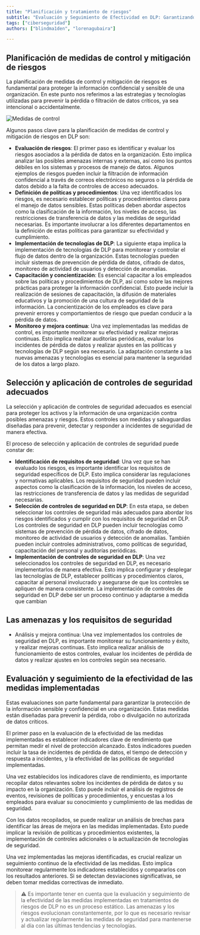 ```yaml
---
title: "Planificación y tratamiento de riesgos"
subtitle: "Evaluación y Seguimiento de Efectividad en DLP: Garantizando la Protección de Datos Sensibles"
tags: ["ciberseguridad"]
authors: ["blindma1den", "lorenagubaira"]

---
```


## Planificación de medidas de control y mitigación de riesgos

La planificación de medidas de control y mitigación de riesgos es fundamental para proteger la información confidencial y sensible de una organización. En este punto nos referimos a las estrategias y tecnologías utilizadas para prevenir la pérdida o filtración de datos críticos, ya sea intencional o accidentalmente.

![Medidas de control](https://github.com/4GeeksAcademy/cybersecurity-syllabus/blob/main/assets/medidas-de-control.png?raw=true)

Algunos pasos clave para la planificación de medidas de control y mitigación de riesgos en DLP son:

- **Evaluación de riesgos**: El primer paso es identificar y evaluar los riesgos asociados a la pérdida de datos en la organización. Esto implica analizar las posibles amenazas internas y externas, así como los puntos débiles en los sistemas y procesos de manejo de datos. Algunos ejemplos de riesgos pueden incluir la filtración de información confidencial a través de correos electrónicos no seguros o la pérdida de datos debido a la falta de controles de acceso adecuados.
- **Definición de políticas y procedimientos**: Una vez identificados los riesgos, es necesario establecer políticas y procedimientos claros para el manejo de datos sensibles. Estas políticas deben abordar aspectos como la clasificación de la información, los niveles de acceso, las restricciones de transferencia de datos y las medidas de seguridad necesarias. Es importante involucrar a los diferentes departamentos en la definición de estas políticas para garantizar su efectividad y cumplimiento.
- **Implementación de tecnologías de DLP**: La siguiente etapa implica la implementación de tecnologías de DLP para monitorear y controlar el flujo de datos dentro de la organización. Estas tecnologías pueden incluir sistemas de prevención de pérdida de datos, cifrado de datos, monitoreo de actividad de usuarios y detección de anomalías.
- **Capacitación y concientización**: Es esencial capacitar a los empleados sobre las políticas y procedimientos de DLP, así como sobre las mejores prácticas para proteger la información confidencial. Esto puede incluir la realización de sesiones de capacitación, la difusión de materiales educativos y la promoción de una cultura de seguridad de la información. La concientización de los empleados es clave para prevenir errores y comportamientos de riesgo que puedan conducir a la pérdida de datos.
- **Monitoreo y mejora continua**: Una vez implementadas las medidas de control, es importante monitorear su efectividad y realizar mejoras continuas. Esto implica realizar auditorías periódicas, evaluar los incidentes de pérdida de datos y realizar ajustes en las políticas y tecnologías de DLP según sea necesario. La adaptación constante a las nuevas amenazas y tecnologías es esencial para mantener la seguridad de los datos a largo plazo.

## Selección y aplicación de controles de seguridad adecuados

La selección y aplicación de controles de seguridad adecuados es esencial para proteger los activos y la información de una organización contra posibles amenazas y riesgos. Estos controles son medidas y salvaguardias diseñadas para prevenir, detectar y responder a incidentes de seguridad de manera efectiva.

El proceso de selección y aplicación de controles de seguridad puede constar de:

- **Identificación de requisitos de seguridad**: Una vez que se han evaluado los riesgos, es importante identificar los requisitos de seguridad específicos de DLP. Esto implica considerar las regulaciones y normativas aplicables. Los requisitos de seguridad pueden incluir aspectos como la clasificación de la información, los niveles de acceso, las restricciones de transferencia de datos y las medidas de seguridad necesarias.
- **Selección de controles de seguridad en DLP**: En esta etapa, se deben seleccionar los controles de seguridad más adecuados para abordar los riesgos identificados y cumplir con los requisitos de seguridad en DLP. Los controles de seguridad en DLP pueden incluir tecnologías como sistemas de prevención de pérdida de datos, cifrado de datos, monitoreo de actividad de usuarios y detección de anomalías. También pueden incluir controles administrativos, como políticas de seguridad, capacitación del personal y auditorías periódicas.
- **Implementación de controles de seguridad en DLP**: Una vez seleccionados los controles de seguridad en DLP, es necesario implementarlos de manera efectiva. Esto implica configurar y desplegar las tecnologías de DLP, establecer políticas y procedimientos claros, capacitar al personal involucrado y asegurarse de que los controles se apliquen de manera consistente. La implementación de controles de seguridad en DLP debe ser un proceso continuo y adaptarse a medida que cambian

## Las amenazas y los requisitos de seguridad

- Análisis y mejora continua: Una vez implementados los controles de seguridad en DLP, es importante monitorear su funcionamiento y éxito, y realizar mejoras continuas. Esto implica realizar análisis de funcionamiento de estos controles, evaluar los incidentes de pérdida de datos y realizar ajustes en los controles según sea necesario.

## Evaluación y seguimiento de la efectividad de las medidas implementadas

Estas evaluaciones son parte fundamental para garantizar la protección de la información sensible y confidencial en una organización. Estas medidas están diseñadas para prevenir la pérdida, robo o divulgación no autorizada de datos críticos.

El primer paso en la evaluación de la efectividad de las medidas implementadas es establecer indicadores clave de rendimiento que permitan medir el nivel de protección alcanzado. Estos indicadores pueden incluir la tasa de incidentes de pérdida de datos, el tiempo de detección y respuesta a incidentes, y la efectividad de las políticas de seguridad implementadas.

Una vez establecidos los indicadores clave de rendimiento, es importante recopilar datos relevantes sobre los incidentes de pérdida de datos y su impacto en la organización. Esto puede incluir el análisis de registros de eventos, revisiones de políticas y procedimientos, y encuestas a los empleados para evaluar su conocimiento y cumplimiento de las medidas de seguridad.

Con los datos recopilados, se puede realizar un análisis de brechas para identificar las áreas de mejora en las medidas implementadas. Esto puede implicar la revisión de políticas y procedimientos existentes, la implementación de controles adicionales o la actualización de tecnologías de seguridad.

Una vez implementadas las mejoras identificadas, es crucial realizar un seguimiento continuo de la efectividad de las medidas. Esto implica monitorear regularmente los indicadores establecidos y compararlos con los resultados anteriores. Si se detectan desviaciones significativas, se deben tomar medidas correctivas de inmediato.

> ⚠️ Es importante tener en cuenta que la evaluación y seguimiento de la efectividad de las medidas implementadas en tratamientos de riesgos de DLP no es un proceso estático. Las amenazas y los riesgos evolucionan constantemente, por lo que es necesario revisar y actualizar regularmente las medidas de seguridad para mantenerse al día con las últimas tendencias y tecnologías.
